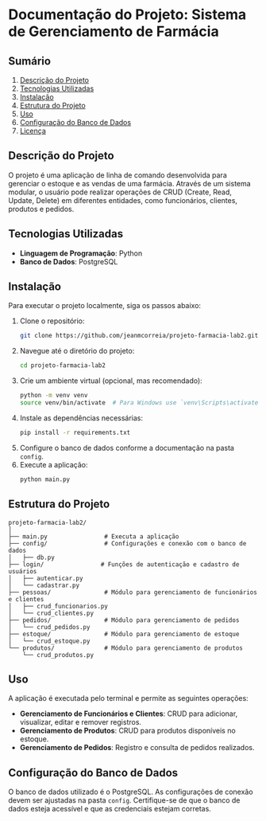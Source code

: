 # Documentação do Projeto: Sistema de Gerenciamento de Farmácia

## Sumário

1. [Descrição do Projeto](#descrição-do-projeto)
2. [Tecnologias Utilizadas](#tecnologias-utilizadas)
3. [Instalação](#instalação)
4. [Estrutura do Projeto](#estrutura-do-projeto)
5. [Uso](#uso)
6. [Configuração do Banco de Dados](#configuração-do-banco-de-dados)
7. [Licença](#licença)

## Descrição do Projeto

O projeto é uma aplicação de linha de comando desenvolvida para gerenciar o estoque e as vendas de uma farmácia. Através de um sistema modular, o usuário pode realizar operações de CRUD (Create, Read, Update, Delete) em diferentes entidades, como funcionários, clientes, produtos e pedidos.

## Tecnologias Utilizadas

- **Linguagem de Programação**: Python
- **Banco de Dados**: PostgreSQL

## Instalação

Para executar o projeto localmente, siga os passos abaixo:

1. Clone o repositório:
   ```bash
   git clone https://github.com/jeanmcorreia/projeto-farmacia-lab2.git
   ```
2. Navegue até o diretório do projeto:
   ```bash
   cd projeto-farmacia-lab2
   ```
3. Crie um ambiente virtual (opcional, mas recomendado):
   ```bash
   python -m venv venv
   source venv/bin/activate  # Para Windows use `venv\Scripts\activate`
   ```
4. Instale as dependências necessárias:
   ```bash
   pip install -r requirements.txt
   ```
5. Configure o banco de dados conforme a documentação na pasta `config`.
6. Execute a aplicação:
   ```bash
   python main.py
   ```

## Estrutura do Projeto

```
projeto-farmacia-lab2/
│
├── main.py                # Executa a aplicação
├── config/                # Configurações e conexão com o banco de dados
│   ├── db.py
├── login/                # Funções de autenticação e cadastro de usuários
│   ├── autenticar.py
│   └── cadastrar.py
├── pessoas/               # Módulo para gerenciamento de funcionários e clientes
│   ├── crud_funcionarios.py
│   └── crud_clientes.py
├── pedidos/               # Módulo para gerenciamento de pedidos
│   └── crud_pedidos.py
├── estoque/               # Módulo para gerenciamento de estoque
│   └── crud_estoque.py
└── produtos/              # Módulo para gerenciamento de produtos
    └── crud_produtos.py
```

## Uso

A aplicação é executada pelo terminal e permite as seguintes operações:

- **Gerenciamento de Funcionários e Clientes**: CRUD para adicionar, visualizar, editar e remover registros.
- **Gerenciamento de Produtos**: CRUD para produtos disponíveis no estoque.
- **Gerenciamento de Pedidos**: Registro e consulta de pedidos realizados.

## Configuração do Banco de Dados

O banco de dados utilizado é o PostgreSQL. As configurações de conexão devem ser ajustadas na pasta `config`. Certifique-se de que o banco de dados esteja acessível e que as credenciais estejam corretas.
